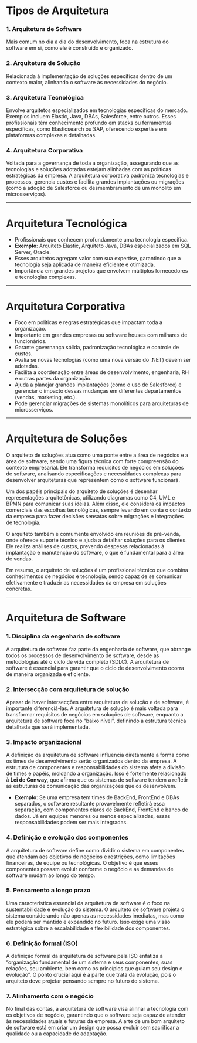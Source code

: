 # Tipos de Arquitetura

### 1. Arquitetura de Software
Mais comum no dia a dia do desenvolvimento, foca na estrutura do software em si, como ele é construído e organizado.

### 2. Arquitetura de Solução
Relacionada à implementação de soluções específicas dentro de um contexto maior, alinhando o software às necessidades do negócio.

### 3. Arquitetura Tecnológica
Envolve arquitetos especializados em tecnologias específicas do mercado. Exemplos incluem Elastic, Java, DBAs, Salesforce, entre outros. Esses profissionais têm conhecimento profundo em stacks ou ferramentas específicas, como Elasticsearch ou SAP, oferecendo expertise em plataformas complexas e detalhadas.

### 4. Arquitetura Corporativa
Voltada para a governança de toda a organização, assegurando que as tecnologias e soluções adotadas estejam alinhadas com as políticas estratégicas da empresa. A arquitetura corporativa padroniza tecnologias e processos, gerencia custos e facilita grandes implantações ou migrações (como a adoção de Salesforce ou desmembramento de um monolito em microsserviços).

---

# Arquitetura Tecnológica

- Profissionais que conhecem profundamente uma tecnologia específica.
- **Exemplo**: Arquiteto Elastic, Arquiteto Java, DBAs especializados em SQL Server, Oracle.
- Esses arquitetos agregam valor com sua expertise, garantindo que a tecnologia seja aplicada de maneira eficiente e otimizada.
- Importância em grandes projetos que envolvem múltiplos fornecedores e tecnologias complexas.

---

# Arquitetura Corporativa

- Foco em políticas e regras estratégicas que impactam toda a organização.
- Importante em grandes empresas ou software houses com milhares de funcionários.
- Garante governança sólida, padronização tecnológica e controle de custos.
- Avalia se novas tecnologias (como uma nova versão do .NET) devem ser adotadas.
- Facilita a coordenação entre áreas de desenvolvimento, engenharia, RH e outras partes da organização.
- Ajuda a planejar grandes implantações (como o uso de Salesforce) e gerenciar o impacto dessas mudanças em diferentes departamentos (vendas, marketing, etc.).
- Pode gerenciar migrações de sistemas monolíticos para arquiteturas de microsserviços.

---

# Arquitetura de Soluções
O arquiteto de soluções atua como uma ponte entre a área de negócios e a área de software, sendo uma figura técnica com forte compreensão do contexto empresarial. Ele transforma requisitos de negócios em soluções de software, analisando especificações e necessidades complexas para desenvolver arquiteturas que representem como o software funcionará.

Um dos papéis principais do arquiteto de soluções é desenhar representações arquitetônicas, utilizando diagramas como C4, UML e BPMN para comunicar suas ideias. Além disso, ele considera os impactos comerciais das escolhas tecnológicas, sempre levando em conta o contexto da empresa para fazer decisões sensatas sobre migrações e integrações de tecnologia.

O arquiteto também é comumente envolvido em reuniões de pré-venda, onde oferece suporte técnico e ajuda a detalhar soluções para os clientes. Ele realiza análises de custos, prevendo despesas relacionadas à implantação e manutenção do software, o que é fundamental para a área de vendas.

Em resumo, o arquiteto de soluções é um profissional técnico que combina conhecimentos de negócios e tecnologia, sendo capaz de se comunicar efetivamente e traduzir as necessidades da empresa em soluções concretas.

---

# Arquitetura de Software

### 1. Disciplina da engenharia de software
A arquitetura de software faz parte da engenharia de software, que abrange todos os processos de desenvolvimento de software, desde as metodologias até o ciclo de vida completo (SDLC). A arquitetura de software é essencial para garantir que o ciclo de desenvolvimento ocorra de maneira organizada e eficiente.

### 2. Intersecção com arquitetura de solução
Apesar de haver intersecções entre arquitetura de solução e de software, é importante diferenciá-las. A arquitetura de solução é mais voltada para transformar requisitos de negócios em soluções de software, enquanto a arquitetura de software foca no “baixo nível”, definindo a estrutura técnica detalhada que será implementada.

### 3. Impacto organizacional
A definição da arquitetura de software influencia diretamente a forma como os times de desenvolvimento serão organizados dentro da empresa. A estrutura de componentes e responsabilidades do sistema afeta a divisão de times e papéis, moldando a organização. Isso é fortemente relacionado à **Lei de Conway**, que afirma que os sistemas de software tendem a refletir as estruturas de comunicação das organizações que os desenvolvem.

- **Exemplo**: Se uma empresa tem times de BackEnd, FrontEnd e DBAs separados, o software resultante provavelmente refletirá essa separação, com componentes claros de BackEnd, FrontEnd e banco de dados. Já em equipes menores ou menos especializadas, essas responsabilidades podem ser mais integradas.

### 4. Definição e evolução dos componentes
A arquitetura de software define como dividir o sistema em componentes que atendam aos objetivos de negócios e restrições, como limitações financeiras, de equipe ou tecnológicas. O objetivo é que esses componentes possam evoluir conforme o negócio e as demandas de software mudam ao longo do tempo.

### 5. Pensamento a longo prazo
Uma característica essencial da arquitetura de software é o foco na sustentabilidade e evolução do sistema. O arquiteto de software projeta o sistema considerando não apenas as necessidades imediatas, mas como ele poderá ser mantido e expandido no futuro. Isso exige uma visão estratégica sobre a escalabilidade e flexibilidade dos componentes.

### 6. Definição formal (ISO)
A definição formal da arquitetura de software pela ISO enfatiza a “organização fundamental de um sistema e seus componentes, suas relações, seu ambiente, bem como os princípios que guiam seu design e evolução”. O ponto crucial aqui é a parte que trata da evolução, pois o arquiteto deve projetar pensando sempre no futuro do sistema.

### 7. Alinhamento com o negócio
No final das contas, a arquitetura de software visa alinhar a tecnologia com os objetivos de negócio, garantindo que o software seja capaz de atender às necessidades atuais e futuras da empresa. A arte de um bom arquiteto de software está em criar um design que possa evoluir sem sacrificar a qualidade ou a capacidade de adaptação.
